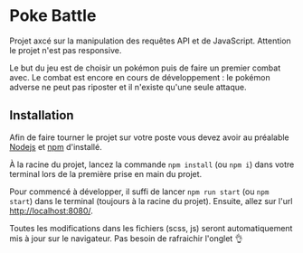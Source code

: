 # Poke Battle

Projet axcé sur la manipulation des requêtes API et de JavaScript.
Attention le projet n'est pas responsive.

Le but du jeu est de choisir un pokémon puis de faire un premier combat avec.
Le combat est encore en cours de développement : le pokémon adverse ne peut pas riposter et il n'existe qu'une seule attaque.

## Installation
Afin de faire tourner le projet sur votre poste vous devez avoir au préalable [Nodejs](https://nodejs.org/en/) et [npm](https://www.npmjs.com/) d'installé.

À la racine du projet, lancez la commande `npm install` (ou `npm i`) dans votre terminal lors de la première prise en main du projet.

Pour commencé à développer, il suffi de lancer `npm run start` (ou `npm start`) dans le terminal (toujours à la racine du projet). Ensuite, allez sur l'url [http://localhost:8080/](http://localhost:8080/).

Toutes les modifications dans les fichiers (scss, js) seront automatiquement mis à jour sur le navigateur. Pas besoin de rafraichir l'onglet 👌
